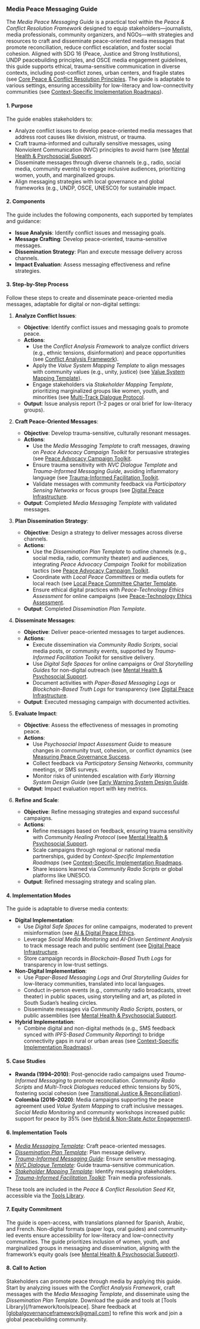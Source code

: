 ### Media Peace Messaging Guide

The *Media Peace Messaging Guide* is a practical tool within the *Peace & Conflict Resolution Framework* designed to equip stakeholders—journalists, media professionals, community organizers, and NGOs—with strategies and resources to craft and disseminate peace-oriented media messages that promote reconciliation, reduce conflict escalation, and foster social cohesion. Aligned with SDG 16 (Peace, Justice and Strong Institutions), UNDP peacebuilding principles, and OSCE media engagement guidelines, this guide supports ethical, trauma-sensitive communication in diverse contexts, including post-conflict zones, urban centers, and fragile states (see [Core Peace & Conflict Resolution Principles](/framework/docs/implementation/peace#core-principles]). The guide is adaptable to various settings, ensuring accessibility for low-literacy and low-connectivity communities (see [Context-Specific Implementation Roadmaps](/framework/docs/implementation/peace#context-specific-roadmaps)).

#### 1. Purpose
The guide enables stakeholders to:
- Analyze conflict issues to develop peace-oriented media messages that address root causes like division, mistrust, or trauma.
- Craft trauma-informed and culturally sensitive messages, using Nonviolent Communication (NVC) principles to avoid harm (see [Mental Health & Psychosocial Support](/framework/docs/implementation/peace#mental-health]).
- Disseminate messages through diverse channels (e.g., radio, social media, community events) to engage inclusive audiences, prioritizing women, youth, and marginalized groups.
- Align messaging strategies with local governance and global frameworks (e.g., UNDP, OSCE, UNESCO) for sustainable impact.

#### 2. Components
The guide includes the following components, each supported by templates and guidance:
- **Issue Analysis**: Identify conflict issues and messaging goals.
- **Message Crafting**: Develop peace-oriented, trauma-sensitive messages.
- **Dissemination Strategy**: Plan and execute message delivery across channels.
- **Impact Evaluation**: Assess messaging effectiveness and refine strategies.

#### 3. Step-by-Step Process
Follow these steps to create and disseminate peace-oriented media messages, adaptable for digital or non-digital settings:

1. **Analyze Conflict Issues**:
   - **Objective**: Identify conflict issues and messaging goals to promote peace.
   - **Actions**:
     - Use the *Conflict Analysis Framework* to analyze conflict drivers (e.g., ethnic tensions, disinformation) and peace opportunities (see [Conflict Analysis Framework](/framework/docs/implementation/peace#conflict-analysis-framework)).
     - Apply the *Value System Mapping Template* to align messages with community values (e.g., unity, justice) (see [Value System Mapping Template](/framework/docs/implementation/peace#value-system-mapping-template)).
     - Engage stakeholders via *Stakeholder Mapping Template*, prioritizing marginalized groups like women, youth, and minorities (see [Multi-Track Dialogue Protocol](/framework/docs/implementation/peace#multi-track-dialogue-protocol]).
   - **Output**: Issue analysis report (1–2 pages or oral brief for low-literacy groups).

2. **Craft Peace-Oriented Messages**:
   - **Objective**: Develop trauma-sensitive, culturally resonant messages.
   - **Actions**:
     - Use the *Media Messaging Template* to craft messages, drawing on *Peace Advocacy Campaign Toolkit* for persuasive strategies (see [Peace Advocacy Campaign Toolkit](/framework/docs/implementation/peace#peace-advocacy-campaign-toolkit]).
     - Ensure trauma sensitivity with *NVC Dialogue Template* and *Trauma-Informed Messaging Guide*, avoiding inflammatory language (see [Trauma-Informed Facilitation Toolkit](/framework/docs/implementation/peace#trauma-informed-toolkit]).
     - Validate messages with community feedback via *Participatory Sensing Networks* or focus groups (see [Digital Peace Infrastructure](/framework/docs/implementation/peace#digital-infrastructure]).
   - **Output**: Completed *Media Messaging Template* with validated messages.

3. **Plan Dissemination Strategy**:
   - **Objective**: Design a strategy to deliver messages across diverse channels.
   - **Actions**:
     - Use the *Dissemination Plan Template* to outline channels (e.g., social media, radio, community theater) and audiences, integrating *Peace Advocacy Campaign Toolkit* for mobilization tactics (see [Peace Advocacy Campaign Toolkit](/framework/docs/implementation/peace#peace-advocacy-campaign-toolkit]).
     - Coordinate with *Local Peace Committees* or media outlets for local reach (see [Local Peace Committee Charter Template](/framework/docs/implementation/peace#local-peace-committee-charter-template]).
     - Ensure ethical digital practices with *Peace-Technology Ethics Assessment* for online campaigns (see [Peace-Technology Ethics Assessment](/framework/docs/implementation/peace#peace-technology-ethics-assessment]).
   - **Output**: Completed *Dissemination Plan Template*.

4. **Disseminate Messages**:
   - **Objective**: Deliver peace-oriented messages to target audiences.
   - **Actions**:
     - Execute dissemination via *Community Radio Scripts*, social media posts, or community events, supported by *Trauma-Informed Facilitation Toolkit* for sensitive delivery.
     - Use *Digital Safe Spaces* for online campaigns or *Oral Storytelling Guides* for non-digital outreach (see [Mental Health & Psychosocial Support](/framework/docs/implementation/peace#mental-health]).
     - Document activities with *Paper-Based Messaging Logs* or *Blockchain-Based Truth Logs* for transparency (see [Digital Peace Infrastructure](/framework/docs/implementation/peace#digital-infrastructure]).
   - **Output**: Executed messaging campaign with documented activities.

5. **Evaluate Impact**:
   - **Objective**: Assess the effectiveness of messages in promoting peace.
   - **Actions**:
     - Use *Psychosocial Impact Assessment Guide* to measure changes in community trust, cohesion, or conflict dynamics (see [Measuring Peace Governance Success](/framework/docs/implementation/peace#measuring-success]).
     - Collect feedback via *Participatory Sensing Networks*, community meetings, or SMS surveys.
     - Monitor risks of unintended escalation with *Early Warning System Design Guide* (see [Early Warning System Design Guide](/framework/docs/implementation/peace#early-warning-system-design-guide]).
   - **Output**: Impact evaluation report with key metrics.

6. **Refine and Scale**:
   - **Objective**: Refine messaging strategies and expand successful campaigns.
   - **Actions**:
     - Refine messages based on feedback, ensuring trauma sensitivity with *Community Healing Protocol* (see [Mental Health & Psychosocial Support](/framework/docs/implementation/peace#mental-health]).
     - Scale campaigns through regional or national media partnerships, guided by *Context-Specific Implementation Roadmaps* (see [Context-Specific Implementation Roadmaps](/framework/docs/implementation/peace#context-specific-roadmaps]).
     - Share lessons learned via *Community Radio Scripts* or global platforms like UNESCO.
   - **Output**: Refined messaging strategy and scaling plan.

#### 4. Implementation Modes
The guide is adaptable to diverse media contexts:
- **Digital Implementation**:
  - Use *Digital Safe Spaces* for online campaigns, moderated to prevent misinformation (see [AI & Digital Peace Ethics](/framework/docs/implementation/peace#ai-ethics]).
  - Leverage *Social Media Monitoring* and *AI-Driven Sentiment Analysis* to track message reach and public sentiment (see [Digital Peace Infrastructure](/framework/docs/implementation/peace#digital-infrastructure]).
  - Store campaign records in *Blockchain-Based Truth Logs* for transparency in low-trust settings.
- **Non-Digital Implementation**:
  - Use *Paper-Based Messaging Logs* and *Oral Storytelling Guides* for low-literacy communities, translated into local languages.
  - Conduct in-person events (e.g., community radio broadcasts, street theater) in public spaces, using storytelling and art, as piloted in South Sudan’s healing circles.
  - Disseminate messages via *Community Radio Scripts*, posters, or public assemblies (see [Mental Health & Psychosocial Support](/framework/docs/implementation/peace#mental-health]).
- **Hybrid Implementation**:
  - Combine digital and non-digital methods (e.g., SMS feedback synced with *IPFS-Based Community Reporting*) to bridge connectivity gaps in rural or urban areas (see [Context-Specific Implementation Roadmaps](/framework/docs/implementation/peace#context-specific-roadmaps)).

#### 5. Case Studies
- **Rwanda (1994–2010)**: Post-genocide radio campaigns used *Trauma-Informed Messaging* to promote reconciliation. *Community Radio Scripts* and *Multi-Track Dialogues* reduced ethnic tensions by 50%, fostering social cohesion (see [Transitional Justice & Reconciliation](/framework/docs/implementation/peace#transitional-justice)).
- **Colombia (2016–2020)**: Media campaigns supporting the peace agreement used *Value System Mapping* to craft inclusive messages. *Social Media Monitoring* and community workshops increased public support for peace by 35% (see [Hybrid & Non-State Actor Engagement](/framework/docs/implementation/peace#non-state-actors)).

#### 6. Implementation Tools
- *[Media Messaging Template](/framework/tools/peace/media-messaging-template-en.pdf)*: Craft peace-oriented messages.
- *[Dissemination Plan Template](/framework/tools/peace/dissemination-plan-template-en.pdf)*: Plan message delivery.
- *[Trauma-Informed Messaging Guide](/framework/tools/peace/trauma-informed-messaging-guide-en.pdf)*: Ensure sensitive messaging.
- *[NVC Dialogue Template](/framework/tools/peace/nvc-dialogue-template-en.pdf)*: Guide trauma-sensitive communication.
- *[Stakeholder Mapping Template](/framework/tools/peace/stakeholder-mapping-template-en.pdf)*: Identify messaging stakeholders.
- *[Trauma-Informed Facilitation Toolkit](/framework/tools/peace/trauma-informed-toolkit-en.pdf)*: Train media professionals.

These tools are included in the *Peace & Conflict Resolution Seed Kit*, accessible via the [Tools Library](/framework/tools/peace).

#### 7. Equity Commitment
The guide is open-access, with translations planned for Spanish, Arabic, and French. Non-digital formats (paper logs, oral guides) and community-led events ensure accessibility for low-literacy and low-connectivity communities. The guide prioritizes inclusion of women, youth, and marginalized groups in messaging and dissemination, aligning with the framework’s equity goals (see [Mental Health & Psychosocial Support](/framework/docs/implementation/peace#mental-health)).

#### 8. Call to Action
Stakeholders can promote peace through media by applying this guide. Start by analyzing issues with the *Conflict Analysis Framework*, craft messages with the *Media Messaging Template*, and disseminate using the *Dissemination Plan Template*. Download the guide and tools at [Tools Library](/framework/tools/peace]. Share feedback at [globalgovernanceframework@gmail.com] to refine this work and join a global peacebuilding community.